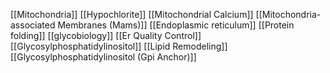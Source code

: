 [[Mitochondria]]
[[Hypochlorite]]
[[Mitochondrial Calcium]]
[[Mitochondria-associated Membranes (Mams)]]
[[Endoplasmic reticulum]]
[[Protein folding]]
[[glycobiology]]
[[Er Quality Control]]
[[Glycosylphosphatidylinositol]]
[[Lipid Remodeling]]
[[Glycosylphosphatidylinositol (Gpi Anchor)]]
